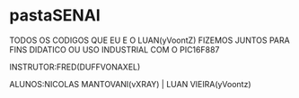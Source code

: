 # pastaSENAI

TODOS OS CODIGOS QUE EU E O LUAN(yVoontZ) FIZEMOS JUNTOS PARA FINS DIDATICO OU USO INDUSTRIAL COM O PIC16F887


INSTRUTOR:FRED(DUFFVONAXEL)

ALUNOS:NICOLAS MANTOVANI(vXRAY) | LUAN VIEIRA(yVoontz)
